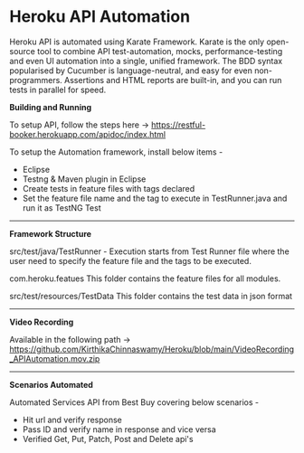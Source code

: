# Heroku API Automation

Heroku API is automated using Karate Framework. Karate is the only open-source tool to combine API test-automation, mocks, performance-testing and even UI automation into a single, unified framework. The BDD syntax popularised by Cucumber is language-neutral, and easy for even non-programmers. Assertions and HTML reports are built-in, and you can run tests in parallel for speed.

**Building and Running**

To setup API, follow the steps here -> https://restful-booker.herokuapp.com/apidoc/index.html

To setup the Automation framework, install below items -
 - Eclipse
- Testng & Maven plugin in Eclipse
- Create tests in feature files with tags declared
- Set the feature file name and the tag to execute in TestRunner.java and run it as TestNG Test

****

**Framework Structure**

 src/test/java/TestRunner - 
 Execution starts from Test Runner file where the user need to specify the feature file and the tags to be executed. 
 
 com.heroku.featues
 This folder contains the feature files for all modules.
 
 src/test/resources/TestData
 This folder contains the test data in json format

****
 
**Video Recording**

Available in the following path -> https://github.com/KirthikaChinnaswamy/Heroku/blob/main/VideoRecording_APIAutomation.mov.zip

****

**Scenarios Automated**

Automated Services API from Best Buy covering below scenarios - 
- Hit url and verify response
- Pass ID and verify name in response and vice versa
- Verified Get, Put, Patch, Post and Delete api's
